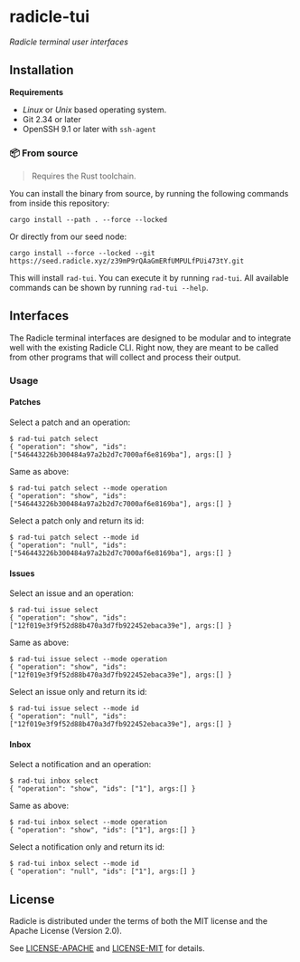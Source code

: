 # radicle-tui

_Radicle terminal user interfaces_

## Installation

**Requirements**

- _Linux_ or _Unix_ based operating system.
- Git 2.34 or later
- OpenSSH 9.1 or later with `ssh-agent`

### 📦 From source

> Requires the Rust toolchain.

You can install the binary from source, by running the following
commands from inside this repository:

    cargo install --path . --force --locked

Or directly from our seed node:

    cargo install --force --locked --git https://seed.radicle.xyz/z39mP9rQAaGmERfUMPULfPUi473tY.git

This will install `rad-tui`. You can execute it by running `rad-tui`. All available commands can be shown by running `rad-tui --help`.

## Interfaces

The Radicle terminal interfaces are designed to be modular and to integrate well with the existing Radicle CLI. Right now, they are meant to be called from other programs that will collect and process their output.

### Usage

#### Patches

Select a patch and an operation:

    $ rad-tui patch select
    { "operation": "show", "ids": ["546443226b300484a97a2b2d7c7000af6e8169ba"], args:[] }


Same as above:

    $ rad-tui patch select --mode operation
    { "operation": "show", "ids": ["546443226b300484a97a2b2d7c7000af6e8169ba"], args:[] }

Select a patch only and return its id:

    $ rad-tui patch select --mode id
    { "operation": "null", "ids": ["546443226b300484a97a2b2d7c7000af6e8169ba"], args:[] }

#### Issues

Select an issue and an operation:

    $ rad-tui issue select
    { "operation": "show", "ids": ["12f019e3f9f52d88b470a3d7fb922452ebaca39e"], args:[] }


Same as above:

    $ rad-tui issue select --mode operation
    { "operation": "show", "ids": ["12f019e3f9f52d88b470a3d7fb922452ebaca39e"], args:[] }


Select an issue only and return its id:

    $ rad-tui issue select --mode id
    { "operation": "null", "ids": ["12f019e3f9f52d88b470a3d7fb922452ebaca39e"], args:[] }


#### Inbox

Select a notification and an operation:

    $ rad-tui inbox select
    { "operation": "show", "ids": ["1"], args:[] }


Same as above:

    $ rad-tui inbox select --mode operation
    { "operation": "show", "ids": ["1"], args:[] }


Select a notification only and return its id:

    $ rad-tui inbox select --mode id
    { "operation": "null", "ids": ["1"], args:[] }


## License

Radicle is distributed under the terms of both the MIT license and the Apache License (Version 2.0).

See [LICENSE-APACHE](LICENSE-APACHE) and [LICENSE-MIT](LICENSE-MIT) for details.
